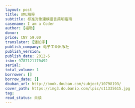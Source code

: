 ```yaml
---
layout: post
title: UML精粹
subtitle: 标准对象建模语言简明指南
casename: I am a Coder
author: [福勒]
donor: 
price: CNY 59.00
translator: [潘加宇]
publish_company: 电子工业出版社
publish_version: 
publish_date: 2012-6
isbn: 9787121170492
serial: 
total_volume: 1
borrower: []
borrow_date: []
douban_url: http://book.douban.com/subject/10798193/
cover_path: https://img3.doubanio.com/lpic/s11335615.jpg
tag: 
read_status: 未读
---
```

